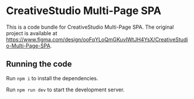 
  # CreativeStudio Multi-Page SPA

  This is a code bundle for CreativeStudio Multi-Page SPA. The original project is available at https://www.figma.com/design/ooFqYLoQmGKuvIWtJH4YsX/CreativeStudio-Multi-Page-SPA.

  ## Running the code

  Run `npm i` to install the dependencies.

  Run `npm run dev` to start the development server.
  